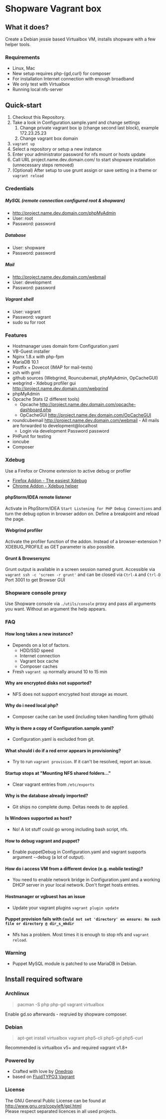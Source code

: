 # Shopware Vagrant box

## What it does?
Create a Debian jessie based Virtualbox VM, installs shopware with a few helper tools.

### Requirements
- Linux, Mac
- New setup requires php-{gd,curl} for composer
- For installation Internet connection with enough broadband
- We only test with Virtualbox
- Running local nfs-server

## Quick-start
1. Checkout this Repository.
2. Take a look in Configuration.sample.yaml and change settings
    1. Change private vagrant box ip (change second last block), example 172.23.25.23
    2. Change vagrant box domain
3. ```vagrant up```
4. Select a repository or setup a new instance
5. Enter your administrator password for nfs mount or hosts update
6. Call URL project.name.dev.domain.com/ to start shopware installation (unnecessary steps removed)
8. (Optional) After setup to use grunt assign or save setting in a theme or ```vagrant reload```

### Credentials
##### MySQL (remote connection configured root & shopware)
- http://project.name.dev.domain.com/phpMyAdmin
- User: root
- Password: password

##### Database
- User: shopware
- Password: password

##### Mail
- http://project.name.dev.domain.com/webmail
- User: development
- Password: password

##### Vagrant shell
- User: vagrant
- Password: vagrant
- sudo su for root

### Features
- Hostmanager uses domain form Configuration.yaml
- VB-Guest installer
- Nginx 1.8.x with php-fpm
- MariaDB 10.1
- Postfix + Dovecot (IMAP for mail-tests)
- zsh with grml
- github sources (Webgrind, Rouncubemail, phpMyAdmin, OpCacheGUI)
- webgrind - Xdebug profiler gui http://project.name.dev.domain.com/webgrind
- phpMyAdmin
- Opcache Stats (2 different tools)
    * Opcache http://project.name.dev.domain.com/opcache-dashboard.php
    * OpCacheGUI http://project.name.dev.domain.com/OpCacheGUI
- roundcubemail http://project.name.dev.domain.com/webmail - All mails are forwarded to development@localhost
    * Login via development Password password
- PHPunit for testing
- ioncube
- Composer

### Xdebug
Use a Firefox or Chrome extension to active debug or profiler

- [Firefox Addon - The easiest Xdebug](https://addons.mozilla.org/de/firefox/addon/the-easiest-xdebug)
- [Chrome Addon - Xdebug helper](https://chrome.google.com/webstore/detail/xdebug-helper/eadndfjplgieldjbigjakmdgkmoaaaoc)

#### phpStorm/IDEA remote listener
Activate in PhpStorm/IDEA ```Start Listening for PHP Debug Connections``` and turn the debug option in browser addon on. Define a breakpoint and reload the page.

#### Webgrind profiler
Activate the profiler function of the addon. Instead of a browser-extension ?XDEBUG_PROFILE as GET parameter is also possible.

#### Grunt & Browsersync
Grunt output is available in a screen session named grunt. Accessible via `vagrant ssh -c 'screen -r grunt'` and can be closed via `Ctrl-A` and `Ctrl-D`
Port 3001 to get Browser GUI

### Shopware console proxy
Use Shopware console via `./utils/console` proxy and pass all arguments you want. Without an argument the help appears.

### FAQ

#### How long takes a new instance?
- Depends on a lot of factors.
  - HDD/SSD speed
  - Internet connection
  - Vagrant box cache
  - Composer caches
- Fresh ```vagrant up``` normally around 10 to 15 min

#### Why are encrypted disks not supported?
- NFS does not support encrypted host storage as mount.

#### Why do i need local php?
- Composer cache can be used (including token handling form github)

#### Why is there a copy of Configuration.sample.yaml?
- Configuration.yaml is excluded from git.

#### What should i do if a red error appears in provisioning?
- Try to run ```vagrant provision```. If it can't be resolved, report an issue.

#### Startup stops at "Mounting NFS shared folders..."
- Clear vagrant entries from ```/etc/exports```

#### Why is the database already imported?
- Git ships no complete dump. Deltas needs to de applied.

#### Is Windows supported as host?
- No! A lot stuff could go wrong including bash script, nfs.

#### How to debug vagrant and puppet?
- Enable puppetDebug in Configuration.yaml and vagrant supports argument --debug (a lot of output).

#### How do i access VM from a different device (e.g. mobile testing)?
- You need to enable network bridge in Configuration.yaml and a working DHCP server in your local network. Don't forget hosts entries.

#### Hostmanager or vgbuest has an issue
- Update your vagrant plugins ```vagrant plugin update```

#### Puppet provision fails with ```Could not set 'directory' on ensure: No such file or directory @ dir_s_mkdir```
- Nfs has a problem. Most times it is enough to stop nfs and ```vagrant reload```.


### Warning
- Puppet MySQL module is patched to use MariaDB in Debian.


## Install required software
### Archlinux
> pacman -S php php-gd vagrant virtualbox

Enable gd.so afterwards - reqruied by shopware composer.

### Debian
> apt-get install virtualbox vagrant php5-cli php5-gd php5-curl

Recommended is virtualbox v5+ and required vagrant v1.8+

### Powered by
- Crafted with love by [Onedrop](https://1drop.de/)
- based on [FluidTYPO3 Vagrant](https://github.com/FluidTYPO3/FluidTYPO3-Vagrant/)

### License
The GNU General Public License can be found at http://www.gnu.org/copyleft/gpl.html<br />
Please respect separated licences in all used projects.
